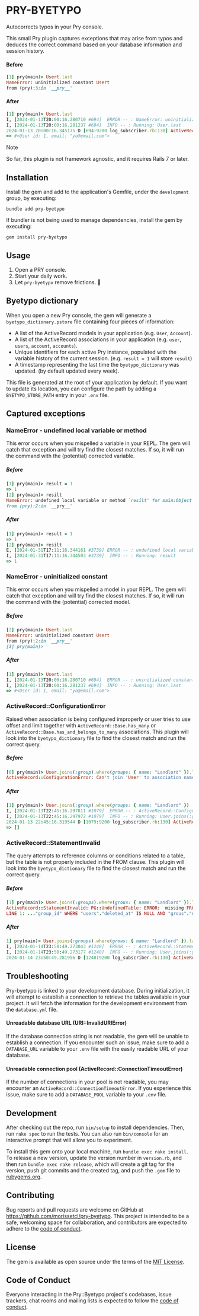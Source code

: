 # PRY-BYETYPO

Autocorrects typos in your Pry console.

This small Pry plugin captures exceptions that may arise from typos and deduces the correct command based on your database information and session history.

#### Before

```ruby
[1] pry(main)> Usert.last
NameError: uninitialized constant Usert
from (pry):3:in `__pry__'
```

#### After

```ruby
[1] pry(main)> Usert.last
I, [2024-01-13T20:00:16.280710 #694]  ERROR -- : NameError: uninitialized constant Usert
I, [2024-01-13T20:00:16.281237 #694]  INFO -- : Running: User.last
2024-01-13 20:00:16.345175 D [694:9200 log_subscriber.rb:130] ActiveRecord::Base --   User Load (1.0ms)  SELECT "users".* FROM "users" WHERE "users"."deleted_at" IS NULL ORDER BY "users"."id" DESC LIMIT $1  [["LIMIT", 1]]
=> #<User id: 1, email: "yo@email.com">
```

> [!NOTE]
> So far, this plugin is not framework agnostic, and it requires Rails 7 or later.

## Installation


Install the gem and add to the application's Gemfile, under the `development` group, by executing:

```
bundle add pry-byetypo
```

If bundler is not being used to manage dependencies, install the gem by executing:

```
gem install pry-byetypo
```

## Usage

1. Open a PRY console.
2. Start your daily work.
3. Let `pry-byetypo` remove frictions. 🚀

## Byetypo dictionary

When you open a new Pry console, the gem will generate a `byetypo_dictionary.pstore` file containing four pieces of information:

- A list of the ActiveRecord models in your application (e.g. `User`, `Account`).
- A list of the ActiveRecord associations in your application (e.g. `user`, `users`, `account`, `accounts`).
- Unique identifiers for each active Pry instance, populated with the variable history of the current session. (e.g. `result = 1` will store `result`)
- A timestamp representing the last time the `byetypo_dictionary` was updated. (by default updated every week).

This file is generated at the root of your application by default. If you want to update its location, you can configure the path by adding a `BYETYPO_STORE_PATH` entry in your `.env` file.

## Captured exceptions

### NameError - undefined local variable or method

This error occurs when you mispelled a variable in your REPL. The gem will catch that exception and will try find the closest matches. If so, it will run the command with the (potential) corrected variable.

##### Before

```ruby
[1] pry(main)> result = 1
=> 1
[2] pry(main)> resilt
NameError: undefined local variable or method `resilt' for main:Object
from (pry):2:in `__pry__'
```

##### After

```ruby
[1] pry(main)> result = 1
=> 1
[2] pry(main)> resilt
E, [2024-01-31T17:11:16.344161 #3739] ERROR -- : undefined local variable or method `resilt' for main:Object
I, [2024-01-31T17:11:16.344503 #3739]  INFO -- : Running: result
=> 1
```

### NameError - uninitialized constant

This error occurs when you mispelled a model in your REPL. The gem will catch that exception and will try find the closest matches. If so, it will run the command with the (potential) corrected model.

##### Before

```ruby
[2] pry(main)> Usert.last
NameError: uninitialized constant Usert
from (pry):2:in `__pry__'
[3] pry(main)>
```

##### After

```ruby
[1] pry(main)> Usert.last
I, [2024-01-13T20:00:16.280710 #694]  ERROR -- : uninitialized constant Usert
I, [2024-01-13T20:00:16.281237 #694]  INFO -- : Running: User.last
=> #<User id: 1, email: "yo@email.com">
```

### ActiveRecord::ConfigurationError

Raised when association is being configured improperly or user tries to use offset and limit together with `ActiveRecord::Base.has_many` or `ActiveRecord::Base.has_and_belongs_to_many` associations.
This plugin will look into the `byetypo_dictionary` file to find the closest match and run the correct query.

##### Before

```ruby
[6] pry(main)> User.joins(:group).where(groups: { name: "Landlord" }).last
ActiveRecord::ConfigurationError: Can't join 'User' to association named 'group'; perhaps you misspelled it?
```

##### After

```ruby
[1] pry(main)> User.joins(:group).where(groups: { name: "Landlord" })
I, [2024-01-13T22:45:16.297811 #1079]  ERROR -- : ActiveRecord::ConfigurationError: Can't join 'User' to association named 'group'; perhaps you misspelled it?
I, [2024-01-13T22:45:16.297972 #1079]  INFO -- : Running: User.joins(:groups).where(groups: { name: "Landlord" })
2024-01-13 22:45:16.319544 D [1079:9200 log_subscriber.rb:130] ActiveRecord::Base --   User Load (1.6ms)  SELECT "users".* FROM "users" INNER JOIN "user_groups" ON "user_groups"."user_id" = "users"."id" INNER JOIN "groups" ON "groups"."id" = "user_groups"."group_id" WHERE "users"."deleted_at" IS NULL AND "groups"."name" = $1  [["name", "Landlord"]]
=> []
```

### ActiveRecord::StatementInvalid

The query attempts to reference columns or conditions related to a table, but the table is not properly included in the FROM clause.
This plugin will look into the `byetypo_dictionary` file to find the closest match and run the correct query.

##### Before

```ruby
[1] pry(main)> User.joins(:groups).where(grous: { name: "Landlord" }).last
ActiveRecord::StatementInvalid: PG::UndefinedTable: ERROR:  missing FROM-clause entry for table "grous"
LINE 1: ..."group_id" WHERE "users"."deleted_at" IS NULL AND "grous"."n...
```

##### After

```ruby
1] pry(main)> User.joins(:groups).where(grous: { name: "Landlord" }).last
I, [2024-01-14T23:50:49.273043 #1248]  ERROR -- : ActiveRecord::StatementInvalid: PG::UndefinedTable: ERROR:  missing FROM-clause entry for table "grous"
I, [2024-01-14T23:50:49.273177 #1248]  INFO -- : Running: User.joins(:groups).where(groups: { name: "Landlord" }).last
2024-01-14 23:50:49.281956 D [1248:9200 log_subscriber.rb:130] ActiveRecord::Base --   User Load (2.1ms)  SELECT "users".* FROM "users" INNER JOIN "user_groups" ON "user_groups"."user_id" = "users"."id" INNER JOIN "groups" ON "groups"."id" = "user_groups"."group_id" WHERE "users"."deleted_at" IS NULL AND "groups"."name" = $1 ORDER BY "users"."id" DESC LIMIT $2  [["name", "Landlord"], ["LIMIT", 1]]
```

## Troubleshooting

Pry-byetypo is linked to your development database. During initialization, it will attempt to establish a connection to retrieve the tables available in your project. It will fetch the information for the development environment from the `database.yml` file.

#### Unreadable database URL (URI::InvalidURIError)

If the database connection string is not readable, the gem will be unable to establish a connection. If you encounter such an issue, make sure to add a `DATABASE_URL` variable to your `.env` file with the easily readable URL of your database.

#### Unreadable connection pool (ActiveRecord::ConnectionTimeoutError)

If the number of connections in your pool is not readable, you may encounter an `ActiveRecord::ConnectionTimeoutError`. If you experience this issue, make sure to add a `DATABASE_POOL` variable to your `.env` file.

## Development

After checking out the repo, run `bin/setup` to install dependencies. Then, run `rake spec` to run the tests. You can also run `bin/console` for an interactive prompt that will allow you to experiment.

To install this gem onto your local machine, run `bundle exec rake install`. To release a new version, update the version number in `version.rb`, and then run `bundle exec rake release`, which will create a git tag for the version, push git commits and the created tag, and push the `.gem` file to [rubygems.org](https://rubygems.org).

## Contributing

Bug reports and pull requests are welcome on GitHub at https://github.com/morissetcl/pry-byetypo. This project is intended to be a safe, welcoming space for collaboration, and contributors are expected to adhere to the [code of conduct](https://github.com/morissetcl/pry-byetypo/blob/master/CODE_OF_CONDUCT.md).

## License

The gem is available as open source under the terms of the [MIT License](https://opensource.org/licenses/MIT).

## Code of Conduct

Everyone interacting in the Pry::Byetypo project's codebases, issue trackers, chat rooms and mailing lists is expected to follow the [code of conduct](https://github.com/morissetcl/pry-byetypo/blob/master/CODE_OF_CONDUCT.md).
